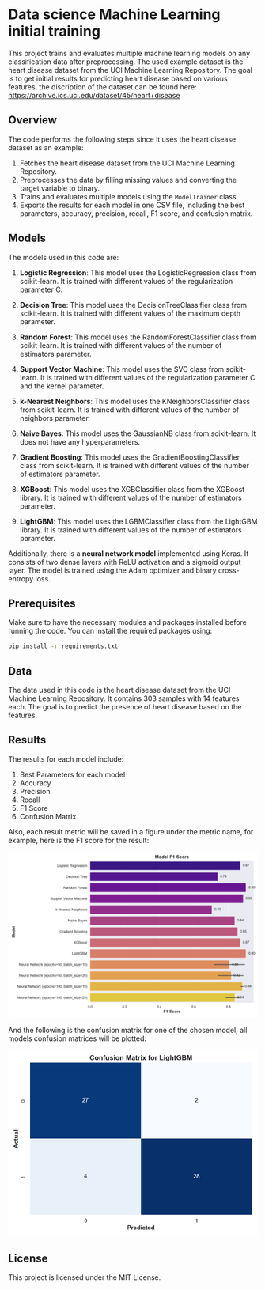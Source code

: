 # Data science Machine Learning initial training

This project trains and evaluates multiple machine learning models on any classification data after preprocessing.
The used example dataset is the heart disease dataset from the UCI Machine Learning Repository. The goal is to get initial results for predicting heart disease based on various features. the discription of the dataset can be found here: https://archive.ics.uci.edu/dataset/45/heart+disease

## Overview

The code performs the following steps since it uses the heart disease dataset as an example:
1. Fetches the heart disease dataset from the UCI Machine Learning Repository.
2. Preprocesses the data by filling missing values and converting the target variable to binary.
3. Trains and evaluates multiple models using the `ModelTrainer` class.
4. Exports the results for each model in one CSV file, including the best parameters, accuracy, precision, recall, F1 score, and confusion matrix.


## Models
The models used in this code are:

1. **Logistic Regression**: This model uses the LogisticRegression class from scikit-learn. It is trained with different values of the regularization parameter C.

2. **Decision Tree**: This model uses the DecisionTreeClassifier class from scikit-learn. It is trained with different values of the maximum depth parameter.

3. **Random Forest**: This model uses the RandomForestClassifier class from scikit-learn. It is trained with different values of the number of estimators parameter.

4. **Support Vector Machine**: This model uses the SVC class from scikit-learn. It is trained with different values of the regularization parameter C and the kernel parameter.

5. **k-Nearest Neighbors**: This model uses the KNeighborsClassifier class from scikit-learn. It is trained with different values of the number of neighbors parameter.

6. **Naive Bayes**: This model uses the GaussianNB class from scikit-learn. It does not have any hyperparameters.

7. **Gradient Boosting**: This model uses the GradientBoostingClassifier class from scikit-learn. It is trained with different values of the number of estimators parameter.

8. **XGBoost**: This model uses the XGBClassifier class from the XGBoost library. It is trained with different values of the number of estimators parameter.

9. **LightGBM**: This model uses the LGBMClassifier class from the LightGBM library. It is trained with different values of the number of estimators parameter.

Additionally, there is a **neural network model** implemented using Keras. It consists of two dense layers with ReLU activation and a sigmoid output layer. The model is trained using the Adam optimizer and binary cross-entropy loss.
## Prerequisites

Make sure to have the necessary modules and packages installed before running the code. You can install the required packages using:

```bash
pip install -r requirements.txt
```


## Data
The data used in this code is the heart disease dataset from the UCI Machine Learning Repository. It contains 303 samples with 14 features each. The goal is to predict the presence of heart disease based on the features.



## Results
The results for each model include:

1. Best Parameters for each model
2. Accuracy
3. Precision
4. Recall
5. F1 Score
6. Confusion Matrix

Also, each result metric will be saved in a figure under the metric name, for example, here is the F1 score for the result:

![The comparision between the choosen models in F! score using the corresponding dataset](f1_score_barplot.png)

And the following is the confusion matrix for one of the chosen model, all models confusion matrices will be plotted:

![confusion matrix](confusion_matrices\LightGBM_confusion_matrix.png)

## License
This project is licensed under the MIT License.